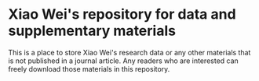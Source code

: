 # Xiao Wei's repository for data and supplementary materials
This is a place to store Xiao Wei's research data or any other materials that is not published in a journal article. Any readers who are interested can freely download those materials in this repository.
